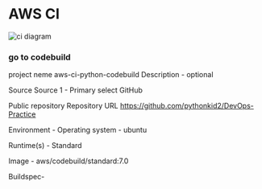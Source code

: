 # AWS CI

![ci diagram](https://github.com/pythonkid2/DevOps-Practice/assets/100591950/03517e9b-f4d6-4a60-abb3-f922afbb5e7f)

### go to codebuild 
project neme 
aws-ci-python-codebuild
Description - optional

Source
Source 1 - Primary  select GitHub

Public repository
Repository URL
https://github.com/pythonkid2/DevOps-Practice

Environment - 
Operating system - ubuntu 

Runtime(s) - Standard

Image - aws/codebuild/standard:7.0

Buildspec-


